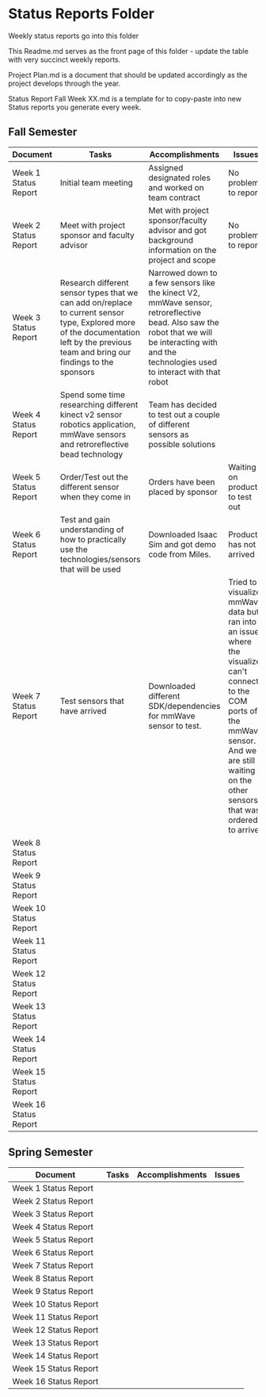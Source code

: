 # Status Reports Folder
Weekly status reports go into this folder

This Readme.md serves as the front page of this folder - update the table with very succinct weekly reports.

Project Plan.md is a document that should be updated accordingly as the project develops through the year.

Status Report Fall Week XX.md is a template for to copy-paste into new Status reports you generate every week.

## Fall Semester

| Document | Tasks | Accomplishments | Issues |
|---|---|---|---|
| Week 1 Status Report | Initial team meeting | Assigned designated roles and worked on team contract | No problems to report! |
| Week 2 Status Report | Meet with project sponsor and faculty advisor| Met with project sponsor/faculty advisor and got background information on the project and scope | No problems to report! |
| Week 3 Status Report | Research different sensor types that we can add on/replace to current sensor type, Explored more of the documentation left by the previous team and bring our findings to the sponsors | Narrowed down to a few sensors like the kinect V2, mmWave sensor, retroreflective bead. Also saw the robot that we will be interacting with and the technologies used to interact with that robot | |
| Week 4 Status Report | Spend some time researching different kinect v2 sensor robotics application, mmWave sensors and retroreflective bead technology | Team has decided to test out a couple of different sensors as possible solutions | |
| Week 5 Status Report | Order/Test out the different sensor when they come in | Orders have been placed by sponsor | Waiting on product to test out |
| Week 6 Status Report | Test and gain understanding of how to practically use the technologies/sensors that will be used| Downloaded Isaac Sim and got demo code from Miles. | Product has not arrived |
| Week 7 Status Report | Test sensors that have arrived | Downloaded different SDK/dependencies for mmWave sensor to test.  | Tried to visualize mmWave data but ran into an issue where the visualizer can't connect to the COM ports of the mmWave sensor. And we are still waiting on the other sensors that was ordered to arrive. |
| Week 8 Status Report | | | |
| Week 9 Status Report | | | |
| Week 10 Status Report | | | |
| Week 11 Status Report | | | |
| Week 12 Status Report | | | |
| Week 13 Status Report | | | |
| Week 14 Status Report | | | |
| Week 15 Status Report | | | |
| Week 16 Status Report | | | |

## Spring Semester

| Document | Tasks | Accomplishments| Issues |
|---|---|---|---|
| Week 1 Status Report | | | |
| Week 2 Status Report | | | |
| Week 3 Status Report | | | |
| Week 4 Status Report | | | |
| Week 5 Status Report | | | |
| Week 6 Status Report | | | |
| Week 7 Status Report | | | |
| Week 8 Status Report | | | |
| Week 9 Status Report | | | |
| Week 10 Status Report | | | |
| Week 11 Status Report | | | |
| Week 12 Status Report | | | |
| Week 13 Status Report | | | |
| Week 14 Status Report | | | |
| Week 15 Status Report | | | |
| Week 16 Status Report | | | |
